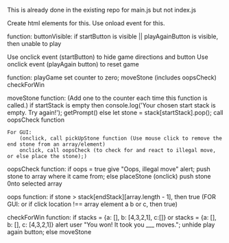 <!-- Set up object cosisting of arrays a, b, and c.  The arrays will "hold" the stacking stones. -->
This is already done in the existing repo for main.js but not index.js

<!-- Show title, directions for game play, and a start button upon loading.   -->
Create html elements for this.  Use onload event for this.

<!-- User cannot click anywhere else if the Start or Play Again button is visible. -->
function: buttonVisible:
    if startButton is visible || playAgainButton is visible, 
    then unable to play

<!-- When start button or playAgain button is clicked, directions and buttons disappear, and game is functional. -->
Use onclick event (startButton) to hide game directions and button
Use onclick event (playAgain button) to reset game 

<!-- create a function "playGame" that allows user to play the game IF buttons are not present; embed game-playing functions within. -->
function: playGame
    set counter to zero;
    moveStone (includes oopsCheck)
    checkForWin

<!-- moveStone function picks up a stone, then either puts it back or places it in a different array, depending on results of oopsCheck -->
moveStone function: (Add one to the counter each time this function is called.)
    if startStack is empty 
    then console.log('Your chosen start stack is empty.  Try again!');
    getPrompt()
    else 
    let stone = stack[startStack].pop();
    call oopsCheck function
   
    For GUI:
        (onclick, call pickUpStone function (Use mouse click to remove the end stone from an array/element)
        onclick, call oopsCheck (to check for and react to illegal move, or else place the stone);)       

  
<!-- If user clicks to place a stone in a location that is not allowed, give an "Oops" alert, and return the stone to where it originated.-->
oopsCheck function: 
    if oops = true
        give "Oops, illegal move" alert;
        push stone to array where it came from;
    else placeStone 
        <!-- (Use mouse click to place the stone from pickUpStone function into a new array/element.) -->
        (onclick) push stone 0nto selected array

oops function:
    <!-- NOT allowed:
        placement next to a smaller stone;
        somewhere other than one of the colored area of an array's element
    the ONLY locations allowed:
        Must be placed within the colored area of an array's element;
        Alone or next to a larger stone  -->
    if stone > stack[endStack][array.length - 1], then true
    (FOR GUI:
     or if click location !== array element a b or c, then true)

 <!-- If a win is detected (all stones arranged 4,3,2,1 in array b or c), user is alerted (and maybe: counter + 4 is displayed as number of moves), and a "Play Again" button appears, which resets the game when clicked. -->
checkForWin function:
  if stacks = {a: [], b: [4,3,2,1], c:[]}
    or stacks = {a: [], b: [], c: [4,3,2,1]}
    alert user "You won!  It took you ___ moves.";
    unhide play again button;
   else moveStone



